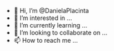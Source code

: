 - 👋 Hi, I’m @DanielaPlacinta
- 👀 I’m interested in ...
- 🌱 I’m currently learning ...
- 💞️ I’m looking to collaborate on ...
- 📫 How to reach me ...

<!---
DanielaPlacinta/DanielaPlacinta is a ✨ special ✨ repository because its `README.md` (this file) appears on your GitHub profile.
You can click the Preview link to take a look at your changes.
--->
